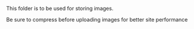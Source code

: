 This folder is to be used for storing images. 

Be sure to compress before uploading images for better site performance